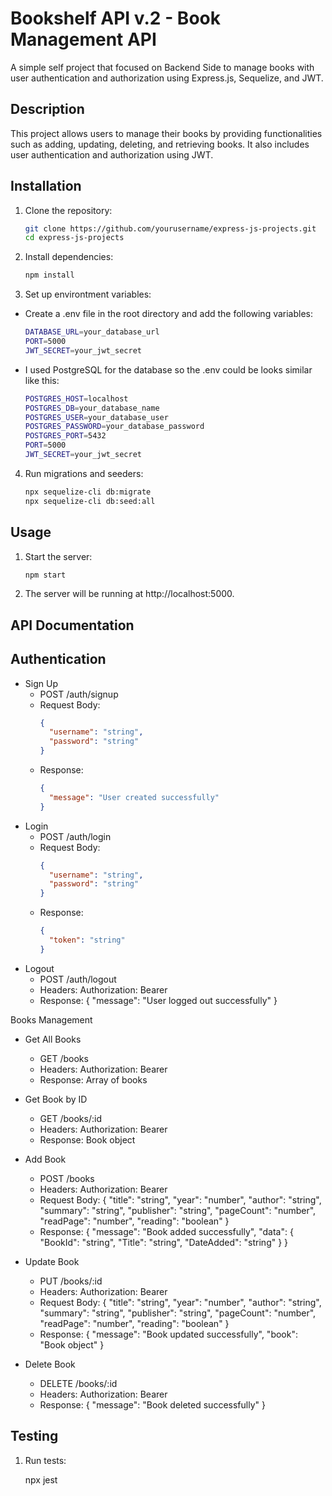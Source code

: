 # Bookshelf API v.2 - Book Management API

A simple self project that focused on Backend Side to manage books with user authentication and authorization using Express.js, Sequelize, and JWT.

## Description

This project allows users to manage their books by providing functionalities such as adding, updating, deleting, and retrieving books. It also includes user authentication and authorization using JWT.

## Installation

1. Clone the repository:
    ```sh
    git clone https://github.com/yourusername/express-js-projects.git
    cd express-js-projects

2. Install dependencies:
    ```sh
    npm install

3. Set up environtment variables:
  - Create a .env file in the root directory and add the following variables:
    ```sh
    DATABASE_URL=your_database_url 
    PORT=5000
    JWT_SECRET=your_jwt_secret


- I used PostgreSQL for the database so the .env could be looks similar like this:
    ```sh
    POSTGRES_HOST=localhost
    POSTGRES_DB=your_database_name
    POSTGRES_USER=your_database_user
    POSTGRES_PASSWORD=your_database_password
    POSTGRES_PORT=5432 
    PORT=5000
    JWT_SECRET=your_jwt_secret

4. Run migrations and seeders:
    ```sh
    npx sequelize-cli db:migrate
    npx sequelize-cli db:seed:all

## Usage
 
1. Start the server:
    ```sh
    npm start

2. The server will be running at http://localhost:5000.

## API Documentation

## Authentication

- Sign Up
  - POST /auth/signup
  - Request Body: 
    ```json
    { 
      "username": "string",
      "password": "string"
    }

  - Response: 
    ```json
    { 
      "message": "User created successfully"
    }

- Login
  - POST /auth/login
  - Request Body: 
    ```json
    {
      "username": "string",
      "password": "string"
    }

  - Response: 
    ```json
    {
      "token": "string"
    }

- Logout
  - POST /auth/logout
  - Headers: Authorization: Bearer <token>
  - Response: { "message": "User logged out successfully" }

Books Management

- Get All Books
  - GET /books
  - Headers: Authorization: Bearer <token>
  - Response: Array of books
    
- Get Book by ID
  - GET /books/:id
  - Headers: Authorization: Bearer <token>
  - Response: Book object
    
- Add Book
  - POST /books
  - Headers: Authorization: Bearer <token>
  - Request Body: { "title": "string", "year": "number", "author": "string", "summary": "string", "publisher": "string", "pageCount": "number", "readPage": "number", "reading": "boolean" }
  - Response: { "message": "Book added successfully", "data": { "BookId": "string", "Title": "string", "DateAdded": "string" } }
    
- Update Book
  - PUT /books/:id
  - Headers: Authorization: Bearer <token>
  - Request Body: { "title": "string", "year": "number", "author": "string", "summary": "string", "publisher": "string", "pageCount": "number", "readPage": "number", "reading": "boolean" }
  - Response: { "message": "Book updated successfully", "book": "Book object" }

- Delete Book
  - DELETE /books/:id
  - Headers: Authorization: Bearer <token>
  - Response: { "message": "Book deleted successfully" }

## Testing

1. Run tests:
    
    npx jest
